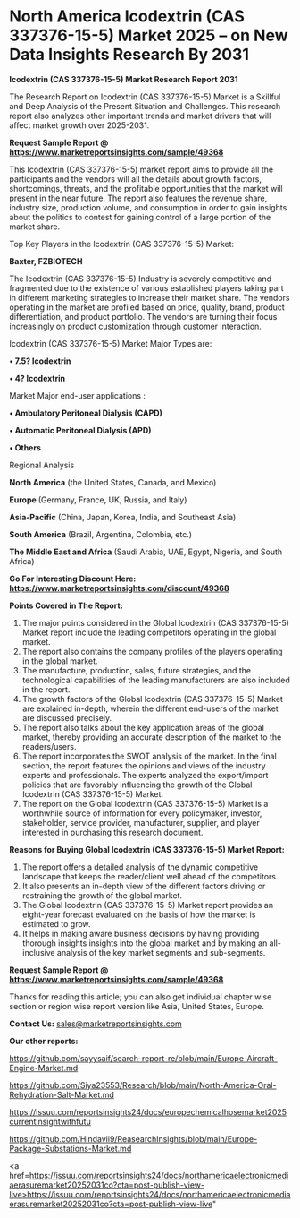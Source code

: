 # North America Icodextrin (CAS 337376-15-5) Market 2025 – on New Data Insights Research By 2031

<strong>Icodextrin (CAS 337376-15-5) Market Research Report 2031</strong>

The Research Report on Icodextrin (CAS 337376-15-5) Market is a Skillful and Deep Analysis of the Present Situation and Challenges. This research report also analyzes other important trends and market drivers that will affect market growth over 2025-2031.

<strong>Request Sample Report @ <a href=https://www.marketreportsinsights.com/sample/49368>https://www.marketreportsinsights.com/sample/49368</a></strong>

This Icodextrin (CAS 337376-15-5) market report aims to provide all the participants and the vendors will all the details about growth factors, shortcomings, threats, and the profitable opportunities that the market will present in the near future. The report also features the revenue share, industry size, production volume, and consumption in order to gain insights about the politics to contest for gaining control of a large portion of the market share.

Top Key Players in the Icodextrin (CAS 337376-15-5) Market:

<strong>Baxter, FZBIOTECH</strong>

The Icodextrin (CAS 337376-15-5) Industry is severely competitive and fragmented due to the existence of various established players taking part in different marketing strategies to increase their market share. The vendors operating in the market are profiled based on price, quality, brand, product differentiation, and product portfolio. The vendors are turning their focus increasingly on product customization through customer interaction.

Icodextrin (CAS 337376-15-5) Market Major Types are:

<strong>•  7.5? Icodextrin

•  4? Icodextrin</strong>

Market Major end-user applications :

<strong>•  Ambulatory Peritoneal Dialysis (CAPD)

•  Automatic Peritoneal Dialysis (APD)

•  Others</strong>

Regional Analysis

</u><strong><b>North America</b></strong> (the United States, Canada, and Mexico)

<strong><b>Europe </b></strong>(Germany, France, UK, Russia, and Italy)

<strong><b>Asia-Pacific</b></strong> (China, Japan, Korea, India, and Southeast Asia)

<strong><b>South America</b></strong> (Brazil, Argentina, Colombia, etc.)

<strong><b>The Middle East and Africa</b></strong> (Saudi Arabia, UAE, Egypt, Nigeria, and South Africa)

<strong>Go For Interesting Discount Here: <a href=https://www.marketreportsinsights.com/discount/49368>https://www.marketreportsinsights.com/discount/49368</a></strong>

<strong>Points Covered in The Report:</strong>
<ol>
  <li>The major points considered in the Global Icodextrin (CAS 337376-15-5) Market report include the leading competitors operating in the global market.</li>
  <li>The report also contains the company profiles of the players operating in the global market.</li>
  <li>The manufacture, production, sales, future strategies, and the technological capabilities of the leading manufacturers are also included in the report.</li>
  <li>The growth factors of the Global Icodextrin (CAS 337376-15-5) Market are explained in-depth, wherein the different end-users of the market are discussed precisely.</li>
  <li>The report also talks about the key application areas of the global market, thereby providing an accurate description of the market to the readers/users.</li>
  <li>The report incorporates the SWOT analysis of the market. In the final section, the report features the opinions and views of the industry experts and professionals. The experts analyzed the export/import policies that are favorably influencing the growth of the Global Icodextrin (CAS 337376-15-5) Market.</li>
  <li>The report on the Global Icodextrin (CAS 337376-15-5) Market is a worthwhile source of information for every policymaker, investor, stakeholder, service provider, manufacturer, supplier, and player interested in purchasing this research document.</li>
</ol>
<strong>Reasons for Buying Global Icodextrin (CAS 337376-15-5) Market Report:</strong>

<ol>
  <li>The report offers a detailed analysis of the dynamic competitive landscape that keeps the reader/client well ahead of the competitors.</li>
  <li>It also presents an in-depth view of the different factors driving or restraining the growth of the global market.</li>
  <li>The Global Icodextrin (CAS 337376-15-5) Market report provides an eight-year forecast evaluated on the basis of how the market is estimated to grow.</li>
  <li>It helps in making aware business decisions by having providing thorough insights insights into the global market and by making an all-inclusive analysis of the key market segments and sub-segments.</li>
</ol>
<strong>Request Sample Report @ <a href=https://www.marketreportsinsights.com/sample/49368>https://www.marketreportsinsights.com/sample/49368</a></strong>


Thanks for reading this article; you can also get individual chapter wise section or region wise report version like Asia, United States, Europe.

<strong>Contact Us:</strong>
sales@marketreportsinsights.com

<strong>Our other reports:</strong>

<a href=https://github.com/sayysaif/search-report-re/blob/main/Europe-Aircraft-Engine-Market.md>https://github.com/sayysaif/search-report-re/blob/main/Europe-Aircraft-Engine-Market.md</a>

<a href=https://github.com/Siya23553/Research/blob/main/North-America-Oral-Rehydration-Salt-Market.md>https://github.com/Siya23553/Research/blob/main/North-America-Oral-Rehydration-Salt-Market.md</a>

<a href=https://issuu.com/reportsinsights24/docs/europechemicalhosemarket2025currentinsightwithfutu>https://issuu.com/reportsinsights24/docs/europechemicalhosemarket2025currentinsightwithfutu</a>

<a href=https://github.com/Hindavii9/ReasearchInsights/blob/main/Europe-Package-Substations-Market.md>https://github.com/Hindavii9/ReasearchInsights/blob/main/Europe-Package-Substations-Market.md</a>

<a href=https://issuu.com/reportsinsights24/docs/northamericaelectronicmediaerasuremarket20252031co?cta=post-publish-view-live>https://issuu.com/reportsinsights24/docs/northamericaelectronicmediaerasuremarket20252031co?cta=post-publish-view-live</a>"
